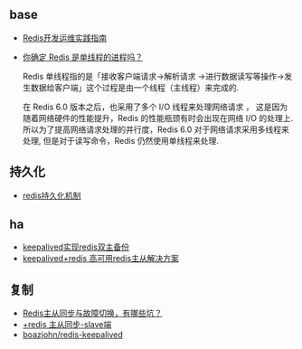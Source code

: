 ## base
- [Redis开发运维实践指南](https://www.gitbook.com/book/gnuhpc/redis-all-about)
- [你确定 Redis 是单线程的进程吗？](https://www.tuicool.com/articles/Q7NR326)

	Redis 单线程指的是「接收客户端请求->解析请求 ->进行数据读写等操作->发生数据给客户端」这个过程是由一个线程（主线程）来完成的.

	在 Redis 6.0 版本之后，也采用了多个 I/O 线程来处理网络请求 ， 这是因为随着网络硬件的性能提升，Redis 的性能瓶颈有时会出现在网络 I/O 的处理上. 所以为了提高网络请求处理的并行度，Redis 6.0 对于网络请求采用多线程来处理, 但是对于读写命令，Redis 仍然使用单线程来处理.

## 持久化
- [redis持久化机制](http://shanks.leanote.com/post/Untitled-55ca439338f41148cd000759-22)

## ha
- [keepalived实现redis双主备份](https://blog.51cto.com/huangzhijun/1725606)
- [keepalived+redis 高可用redis主从解决方案](https://developer.aliyun.com/article/524588)

## 复制
- [Redis主从同步与故障切换，有哪些坑？](https://new.qq.com/omn/20201125/20201125A0GFNT00.html)
- [+redis 主从同步-slave端](https://www.jianshu.com/p/e10d21ecdd0b)
- [boazjohn/redis-keepalived](https://github.com/boazjohn/redis-keepalived)